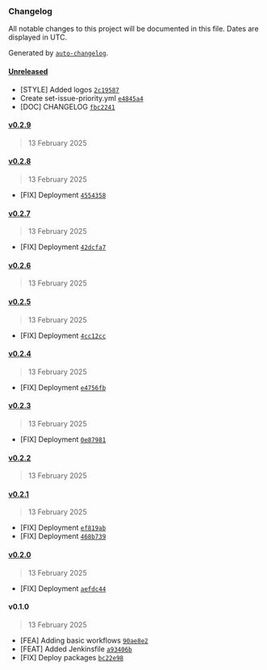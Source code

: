 ### Changelog

All notable changes to this project will be documented in this file. Dates are displayed in UTC.

Generated by [`auto-changelog`](https://github.com/CookPete/auto-changelog).

#### [Unreleased](https://github.com/C14-studio/.github/compare/v0.2.9...HEAD)

- [STYLE] Added logos [`2c19587`](https://github.com/C14-studio/.github/commit/2c19587f7343498e4366dd73d8b1dcfd55cec553)
- Create set-issue-priority.yml [`e4845a4`](https://github.com/C14-studio/.github/commit/e4845a46f9838019c5c38d2d3cb5da8a5b0f6e2b)
- [DOC] CHANGELOG [`fbc2241`](https://github.com/C14-studio/.github/commit/fbc2241a9e6af6a6cf31167795302151b504d82c)

#### [v0.2.9](https://github.com/C14-studio/.github/compare/v0.2.8...v0.2.9)

> 13 February 2025

#### [v0.2.8](https://github.com/C14-studio/.github/compare/v0.2.7...v0.2.8)

> 13 February 2025

- [FIX] Deployment [`4554358`](https://github.com/C14-studio/.github/commit/4554358445b2f4ef77a68cc34858acf6d2bde577)

#### [v0.2.7](https://github.com/C14-studio/.github/compare/v0.2.6...v0.2.7)

> 13 February 2025

- [FIX] Deployment [`42dcfa7`](https://github.com/C14-studio/.github/commit/42dcfa763d27ee4ac96c248d403b1f84712edeba)

#### [v0.2.6](https://github.com/C14-studio/.github/compare/v0.2.5...v0.2.6)

> 13 February 2025

#### [v0.2.5](https://github.com/C14-studio/.github/compare/v0.2.4...v0.2.5)

> 13 February 2025

- [FIX] Deployment [`4cc12cc`](https://github.com/C14-studio/.github/commit/4cc12cc32602de1272b5324c6892d2f2b282e625)

#### [v0.2.4](https://github.com/C14-studio/.github/compare/v0.2.3...v0.2.4)

> 13 February 2025

- [FIX] Deployment [`e4756fb`](https://github.com/C14-studio/.github/commit/e4756fb0626c8ea5984f2670b6a76d7093148802)

#### [v0.2.3](https://github.com/C14-studio/.github/compare/v0.2.2...v0.2.3)

> 13 February 2025

- [FIX] Deployment [`0e87981`](https://github.com/C14-studio/.github/commit/0e879812be408c7cb9a13b7770d90347086f690f)

#### [v0.2.2](https://github.com/C14-studio/.github/compare/v0.2.1...v0.2.2)

> 13 February 2025

#### [v0.2.1](https://github.com/C14-studio/.github/compare/v0.2.0...v0.2.1)

> 13 February 2025

- [FIX] Deployment [`ef819ab`](https://github.com/C14-studio/.github/commit/ef819ab9be94209427ab2a6e7e78241aaf953c0f)
- [FIX] Deployment [`468b739`](https://github.com/C14-studio/.github/commit/468b7395d6a9744fb87fc861ed7d4e81dfda5e61)

#### [v0.2.0](https://github.com/C14-studio/.github/compare/v0.1.0...v0.2.0)

> 13 February 2025

- [FIX] Deployment [`aefdc44`](https://github.com/C14-studio/.github/commit/aefdc44071923ee977a20e62e24cfc46c0788a8b)

#### v0.1.0

> 13 February 2025

- [FEA] Adding basic workflows [`90ae8e2`](https://github.com/C14-studio/.github/commit/90ae8e2d6f227c263a6406e283bf70387b04a1ef)
- [FEAT] Added Jenkinsfile [`a93406b`](https://github.com/C14-studio/.github/commit/a93406b023589d0d97684bb53ae748875448451a)
- [FIX] Deploy packages [`bc22e98`](https://github.com/C14-studio/.github/commit/bc22e98c3cf21add6742c23f0cbc269a42288187)
